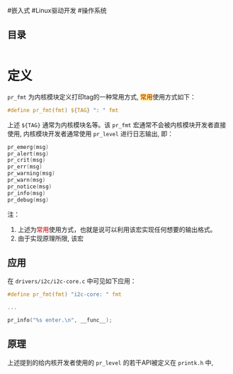 #嵌入式 #Linux驱动开发 #操作系统 

## 目录

```toc

```

# 定义

`pr_fmt` 为内核模块定义打印tag的一种常用方式, <span style="background:#fff88f"><font color="#c00000">常用</font></span>使用方式如下：

```C
#define pr_fmt(fmt) ${TAG} ": " fmt
```

上述 `${TAG}` 通常为内核模块名等。该 `pr_fmt` 宏通常不会被内核模块开发者直接使用, 内核模块开发者通常使用 `pr_level` 进行日志输出, 即：

```C
pr_emerg(msg)
pr_alert(msg)
pr_crit(msg)
pr_err(msg)
pr_warning(msg)
pr_warn(msg)
pr_notice(msg)
pr_info(msg)
pr_debug(msg)
```

注：
1. 上述为<font color="#c00000">常用</font>使用方式，也就是说可以利用该宏实现任何想要的输出格式。
2. 由于实现原理所限, 该宏

## 应用

在 `drivers/i2c/i2c-core.c` 中可见如下应用：

```C
#define pr_fmt(fmt) "i2c-core: " fmt

...

pr_info("%s enter.\n", __func__);
```

## 原理

上述提到的给内核开发者使用的 `pr_level` 的若干API被定义在 `printk.h` 中, 

